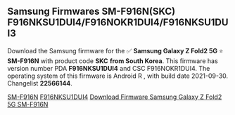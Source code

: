 <h2>Samsung Firmwares SM-F916N(SKC) F916NKSU1DUI4/F916NOKR1DUI4/F916NKSU1DUI3</h2>
Download the Samsung firmware for the ✅ <strong>Samsung Galaxy Z Fold2 5G </strong> ⭐ <strong>SM-F916N</strong> with product code <strong>SKC</strong> <strong> from South Korea</strong>. This firmware has version number PDA <strong>F916NKSU1DUI4</strong> and CSC F916NOKR1DUI4. The operating system of this firmware is Android R , with build date 2021-09-30. Changelist <strong>22566144</strong>.


[SM-F916N](https://samfirm.shop/samsung/model/SM-F916N)
[F916NKSU1DUI4](https://samfirm.shop/samsung/pda/F916NKSU1DUI4)
[Download Firmware Samsung Galaxy Z Fold2 5G SM-F916N](https://samfirm.shop/samsung/firmware/461471)
